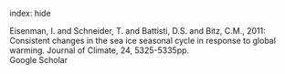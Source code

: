 index: hide

<div class="Citation">

  <div class="Citation-body">
    <div class="Citation-text">Eisenman, I. and Schneider, T. and Battisti, D.S. and Bitz, C.M., 2011: Consistent changes in the sea ice seasonal cycle in response to global warming. <span class="Article-journal">Journal of Climate, </span><span class="Article-volume">24, </span>5325-5335pp.</div>
    <div class="Citation-links">
      <div class="CitationLink" data-href="https://scholar.google.com/scholar?q=Consistent+changes+in+the+sea+ice+seasonal+cycle+in+response+to+global+warming">
        <div class="CitationLink-icon CitationLink-Scholar"></div>
        <div class="CitationLink-text">Google Scholar</div>
      </div>
    </div>
  </div>
</div>


<div class="Citation-copy">

</div>